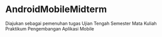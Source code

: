 # AndroidMobileMidterm
Diajukan sebagai pemenuhan tugas Ujian Tengah Semester Mata Kuliah Praktikum Pengembangan Aplikasi Mobile

